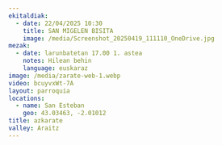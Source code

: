 ```yaml
---
ekitaldiak:
  - date: 22/04/2025 10:30
    title: SAN MIGELEN BISITA
    image: /media/Screenshot_20250419_111110_OneDrive.jpg
mezak:
  - date: larunbatetan 17.00 1. astea
    notes: Hilean behin
    language: euskaraz
image: /media/zarate-web-1.webp
video: bcuyvxWt-7A
layout: parroquia
locations:
  - name: San Esteban
    geo: 43.03463, -2.01012
title: azkarate
valley: Araitz
---
```

